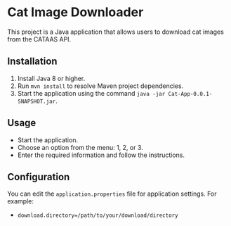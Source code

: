 # Cat Image Downloader

This project is a Java application that allows users to download cat images from the CATAAS API.

## Installation

1. Install Java 8 or higher.
2. Run `mvn install` to resolve Maven project dependencies.
3. Start the application using the command `java -jar Cat-App-0.0.1-SNAPSHOT.jar`.

## Usage

- Start the application.
- Choose an option from the menu: 1, 2, or 3.
- Enter the required information and follow the instructions.

## Configuration

You can edit the `application.properties` file for application settings. For example:
- `download.directory=/path/to/your/download/directory`
